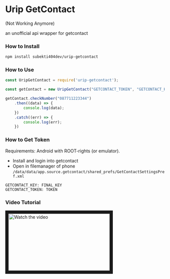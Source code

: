 # Urip GetContact

(Not Working Anymore)

an unofficial api wrapper for getcontact

### How to Install
```bash
npm install subekti404dev/urip-getcontact
```
### How to Use
```javascript
const UripGetContact = require('urip-getcontact');

const getContact = new UripGetContact("GETCONTACT_TOKEN", "GETCONTACT_KEY");

getContact.checkNumber("087711223344")
    .then((data) => {
        console.log(data);
    })
    .catch((err) => {
        console.log(err);
    })
```

### How to Get Token
Requirements: Android with ROOT-rights (or emulator).

- Install and login into getcontact
- Open in filemanager of phone `/data/data/app.source.getcontact/shared_prefs/GetContactSettingsPref.xml`

```
GETCONTACT_KEY: FINAL_KEY
GETCONTACT_TOKEN: TOKEN
```

### Video Tutorial
<a href="http://www.youtube.com/watch?feature=player_embedded&v=sFuAMxQLVdgx" target="_blank">
 <img src="http://img.youtube.com/vi/sFuAMxQLVdg/mqdefault.jpg" alt="Watch the video" width="320" height="180" border="10" />
</a>
